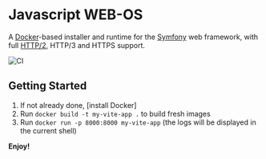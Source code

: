 # Javascript WEB-OS

A [Docker](https://www.docker.com/)-based installer and runtime for the [Symfony](https://symfony.com) web framework, with full [HTTP/2](https://symfony.com/doc/current/weblink.html), HTTP/3 and HTTPS support.

![CI](https://github.com/dunglas/symfony-docker/workflows/CI/badge.svg)

## Getting Started

1. If not already done, [install Docker]
2. Run `docker build -t my-vite-app .` to build fresh images
3. Run `docker run -p 8000:8000 my-vite-app` (the logs will be displayed in the current shell)

**Enjoy!**

